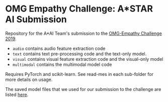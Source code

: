 # OMG Empathy Challenge: A*STAR AI Submission
Repository for the A*AI Team's submission to the [OMG-Empathy Challenge 2019](https://www2.informatik.uni-hamburg.de/wtm/omgchallenges/omg_empathy.html).

- `audio` contains audio feature extraction code
- `text` contains text pre-processing code and the text-only model.
- `visual` contains visual feature extraction code and the visual-only model
- `multimodal` contains the multimodal model code

Requires PyTorch and scikit-learn. See read-mes in each sub-folder for more details on usage.


The saved model files that we used for our submission to the challenge are listed [here](https://www.dropbox.com/sh/al6fislp1xknqh8/AADzgxj0zfh22LX_RH06yq_Da?dl=0).

